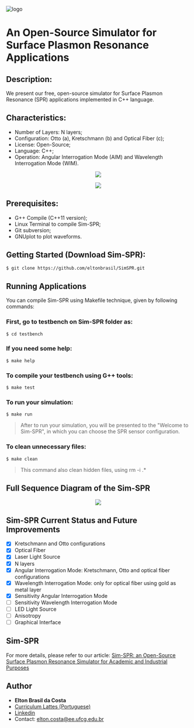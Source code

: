 ![logo](https://user-images.githubusercontent.com/25873978/47947397-7c18f200-defa-11e8-9943-9d10470bd2b9.png)

# An Open-Source Simulator for Surface Plasmon Resonance Applications
## Description:

We present our free, open-source simulator for Surface Plasmon Resonance (SPR) applications implemented in C++ language.

## Characteristics:

* Number of Layers: N layers;
* Configuration: Otto (a), Kretschmann (b) and Optical Fiber (c);
* License: Open-Source;
* Language: C++;
* Operation: Angular Interrogation Mode (AIM) and Wavelength Interrogation Mode (WIM).

<p align="center">
  <img src="https://user-images.githubusercontent.com/25873978/51500991-58f23600-1db7-11e9-98a1-1cbae5c7e811.png">
</p>

<p align="center">
  <img src="https://user-images.githubusercontent.com/25873978/55975343-c8115500-5c57-11e9-978e-ba597d807e35.png">
</p>

## Prerequisites:

* G++ Compile (C++11 version);
* Linux Terminal to compile Sim-SPR;
* Git subversion;
* GNUplot to plot waveforms.

## Getting Started (Download Sim-SPR):
```
$ git clone https://github.com/eltonbrasil/SimSPR.git 
```

## Running Applications

You can compile Sim-SPR using Makefile technique, given by following commands:

### First, go to testbench on Sim-SPR folder as:
```
$ cd testbench
```
### If you need some help:
```
$ make help
```
### To compile your testbench using G++ tools:
```
$ make test
```
### To run your simulation:
```
$ make run
```
> After to run your simulation, you will be presented to the "Welcome to Sim-SPR", in which you can choose the SPR sensor configuration.

### To clean unnecessary files:
```
$ make clean
```
> This command also clean hidden files, using rm -i .*

## Full Sequence Diagram of the Sim-SPR

<p align="center">
  <img src="https://user-images.githubusercontent.com/25873978/56314752-eed1fe80-6123-11e9-8f78-4726654d7df6.png">
</p>

## Sim-SPR Current Status and Future Improvements

- [x] Kretschmann and Otto configurations
- [X] Optical Fiber
- [x] Laser Light Source
- [x] N layers
- [x] Angular Interrogation Mode: Kretschmann, Otto and optical fiber configurations
- [x] Wavelength Interrogation Mode: only for optical fiber using gold as metal layer
- [x] Sensitivity Angular Interrogation Mode
- [ ] Sensitivity Wavelength Interrogation Mode
- [ ] LED Light Source
- [ ] Anisotropy
- [ ] Graphical Interface

## Sim-SPR

For more details, please refer to our article: [Sim-SPR: an Open-Source Surface Plasmon Resonance Simulator for Academic and Industrial Purposes](https://link.springer.com/article/10.1007%2Fs11468-019-00970-5)

## Author

* **Elton Brasil da Costa**
* [Curriculum Lattes (Portuguese)](http://buscatextual.cnpq.br/buscatextual/visualizacv.do?id=K4459901A6)
* [Linkedin](https://www.linkedin.com/in/eltonbrasil/)
* Contact: elton.costa@ee.ufcg.edu.br

